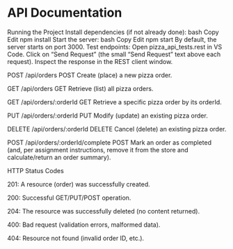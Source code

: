 # API Documentation

Running the Project
Install dependencies (if not already done):
bash
Copy
Edit
npm install
Start the server:
bash
Copy
Edit
npm start
By default, the server starts on port 3000.
Test endpoints:
Open pizza_api_tests.rest in VS Code.
Click on “Send Request” (the small “Send Request” text above each request).
Inspect the response in the REST client window.

POST /api/orders
POST
Create (place) a new pizza order.

GET /api/orders
GET
Retrieve (list) all pizza orders.

GET /api/orders/:orderId
GET
Retrieve a specific pizza order by its orderId.

PUT /api/orders/:orderId
PUT
Modify (update) an existing pizza order.

DELETE /api/orders/:orderId
DELETE
Cancel (delete) an existing pizza order.

POST /api/orders/:orderId/complete
POST
Mark an order as completed (and, per assignment instructions, remove it from the store and calculate/return an order summary).

HTTP Status Codes

201: A resource (order) was successfully created.

200: Successful GET/PUT/POST operation.

204: The resource was successfully deleted (no content returned).

400: Bad request (validation errors, malformed data).

404: Resource not found (invalid order ID, etc.).
